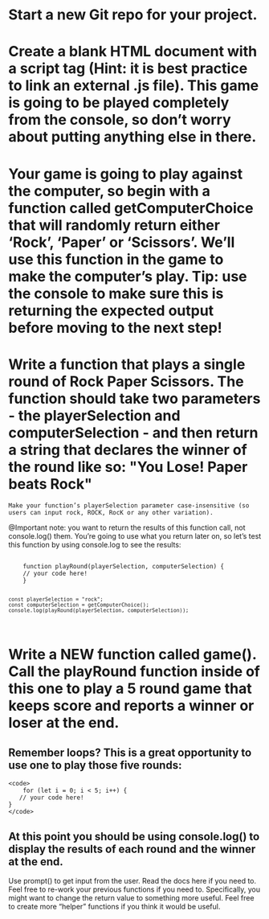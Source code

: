 # Start a new Git repo for your project.

# Create a blank HTML document with a script tag (Hint: it is best practice to link an external .js file). This game is going to be played completely from the console, so don’t worry about putting anything else in there.

# Your game is going to play against the computer, so begin with a function called getComputerChoice that will randomly return either ‘Rock’, ‘Paper’ or ‘Scissors’. We’ll use this function in the game to make the computer’s play. Tip: use the console to make sure this is returning the expected output before moving to the next step!

# Write a function that plays a single round of Rock Paper Scissors. The function should take two parameters - the playerSelection and computerSelection - and then return a string that declares the winner of the round like so: "You Lose! Paper beats Rock"

    Make your function’s playerSelection parameter case-insensitive (so users can input rock, ROCK, RocK or any other variation).

@Important note: you want to return the results of this function call, not console.log() them. You’re going to use what you return later on, so let’s test this function by using console.log to see the results:

<code>
    function playRound(playerSelection, computerSelection) {
    // your code here!
    }

    const playerSelection = "rock";
    const computerSelection = getComputerChoice();
    console.log(playRound(playerSelection, computerSelection));
</code>

# Write a NEW function called game(). Call the playRound function inside of this one to play a 5 round game that keeps score and reports a winner or loser at the end.

## Remember loops? This is a great opportunity to use one to play those five rounds:

    <code>
        for (let i = 0; i < 5; i++) {
       // your code here!
    }
    </code>

## At this point you should be using console.log() to display the results of each round and the winner at the end.
Use prompt() to get input from the user. Read the docs here if you need to.
Feel free to re-work your previous functions if you need to. Specifically, you might want to change the return value to something more useful.
Feel free to create more “helper” functions if you think it would be useful.